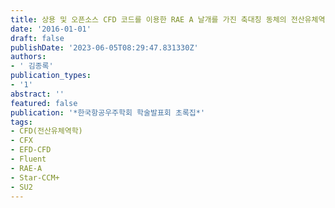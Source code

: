 ```yaml
---
title: 상용 및 오픈소스 CFD 코드를 이용한 RAE A 날개를 가진 축대칭 동체의 전산유체역학 해석
date: '2016-01-01'
draft: false
publishDate: '2023-06-05T08:29:47.831330Z'
authors:
- ' 김종록'
publication_types:
- '1'
abstract: ''
featured: false
publication: '*한국항공우주학회 학술발표회 초록집*'
tags:
- CFD(전산유체역학)
- CFX
- EFD-CFD
- Fluent
- RAE-A
- Star-CCM+
- SU2
---
```


